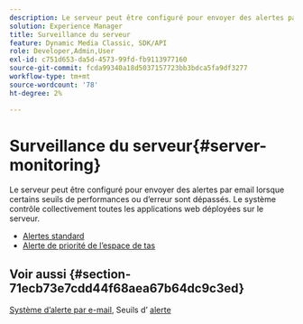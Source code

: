 ```yaml
---
description: Le serveur peut être configuré pour envoyer des alertes par email lorsque certains seuils de performances ou d’erreur sont dépassés. Le système contrôle collectivement toutes les applications web déployées sur le serveur.
solution: Experience Manager
title: Surveillance du serveur
feature: Dynamic Media Classic, SDK/API
role: Developer,Admin,User
exl-id: c751d653-da5d-4573-99fd-fb9113977160
source-git-commit: fcda99340a18d5037157723bb3bdca5fa9df3277
workflow-type: tm+mt
source-wordcount: '78'
ht-degree: 2%

---
```


# Surveillance du serveur{#server-monitoring}

Le serveur peut être configuré pour envoyer des alertes par email lorsque certains seuils de performances ou d’erreur sont dépassés. Le système contrôle collectivement toutes les applications web déployées sur le serveur.

* [Alertes standard](r-standard-alerts.md)
* [Alerte de priorité de l’espace de tas](c-heap-space-priority-alert.md)

## Voir aussi {#section-71ecb73e7cdd44f68aea67b64dc9c3ed}

[Système d’alerte par e-mail](../../../../is-api/image-serving-api-ref/c-configuration-and-administration/c-server-settings/r-monitoring-and-alerting-system.md#reference-4b604b5f8b014ecca89cf55d8ebb2d39), Seuils d’ [alerte](../../../../is-api/image-serving-api-ref/c-configuration-and-administration/c-server-settings/r-alert-thresholds.md#reference-a77d3f92f456419a878bf18782d38922)
